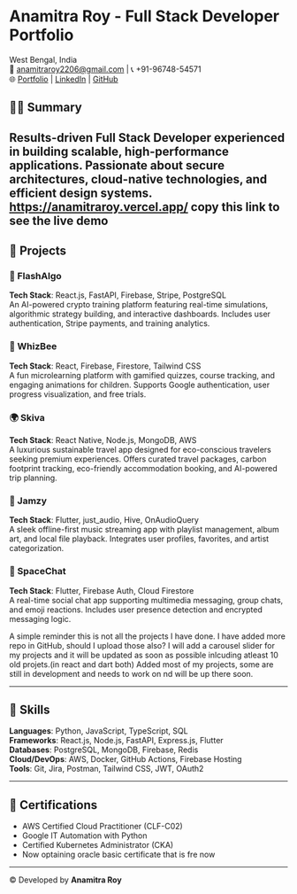 # Anamitra Roy - Full Stack Developer Portfolio

West Bengal, India  
📧 anamitraroy2206@gmail.com | 📞 +91-96748-54571  
🌐 [Portfolio](https://anamitraroy.vercel.app/) | [LinkedIn](https://www.linkedin.com/in/anamitra-roy-6937a42a5/) | [GitHub](https://github.com/Anamitraroy22)

## 👨‍💻 Summary
Results-driven Full Stack Developer experienced in building scalable, high-performance applications. Passionate about secure architectures, cloud-native technologies, and efficient design systems.
https://anamitraroy.vercel.app/  copy this link to see the live  demo 
---

## 🚀 Projects

### 🔷 FlashAlgo
**Tech Stack**: React.js, FastAPI, Firebase, Stripe, PostgreSQL  
An AI-powered crypto training platform featuring real-time simulations, algorithmic strategy building, and interactive dashboards. Includes user authentication, Stripe payments, and training analytics.

### 🐝 WhizBee
**Tech Stack**: React, Firebase, Firestore, Tailwind CSS  
A fun microlearning platform with gamified quizzes, course tracking, and engaging animations for children. Supports Google authentication, user progress visualization, and free trials.

### 🌍 Skiva
**Tech Stack**: React Native, Node.js, MongoDB, AWS  
A luxurious sustainable travel app designed for eco-conscious travelers seeking premium experiences. Offers curated travel packages, carbon footprint tracking, eco-friendly accommodation booking, and AI-powered trip planning.

### 🎵 Jamzy
**Tech Stack**: Flutter, just_audio, Hive, OnAudioQuery  
A sleek offline-first music streaming app with playlist management, album art, and local file playback. Integrates user profiles, favorites, and artist categorization.

### 💬 SpaceChat
**Tech Stack**: Flutter, Firebase Auth, Cloud Firestore  
A real-time social chat app supporting multimedia messaging, group chats, and emoji reactions. Includes user presence detection and encrypted messaging logic.


A simple reminder this is not all the projects I have done.
I have added more repo in GitHub, should I upload those also?
I will add a carousel slider for my projects and it will be updated as soon as possible inlcuding atleast 10 old projets.(in react and dart both)
Added most of my projects, some are still in development and needs to work on nd will be up there soon.

---

## 🧠 Skills
**Languages**: Python, JavaScript, TypeScript, SQL  
**Frameworks**: React.js, Node.js, FastAPI, Express.js, Flutter  
**Databases**: PostgreSQL, MongoDB, Firebase, Redis  
**Cloud/DevOps**: AWS, Docker, GitHub Actions, Firebase Hosting  
**Tools**: Git, Jira, Postman, Tailwind CSS, JWT, OAuth2

---


## 🏅 Certifications
- AWS Certified Cloud Practitioner (CLF-C02)
- Google IT Automation with Python
- Certified Kubernetes Administrator (CKA)
- Now optaining oracle basic certificate that is fre now
---

© Developed by **Anamitra Roy**

